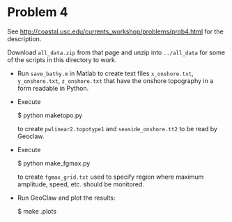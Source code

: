 
# Problem 4

See http://coastal.usc.edu/currents_workshop/problems/prob4.html
for the description.

Download `all_data.zip` from that page and unzip into `../all_data`
for some of the scripts in this directory to work.

* Run `save_bathy.m` in Matlab to create text files `x_onshore.txt`,
  `y_onshore.txt`, `z_onshore.txt` that have the onshore topography
  in a form readable in Python.

* Execute

    $ python maketopo.py

  to create `pwlinear2.topotype1` and `seaside_onshore.tt2` to be read by
  Geoclaw.

* Execute

    $ python make_fgmax.py

  to create `fgmax_grid.txt` used to specify region where maximum 
  amplitude, speed, etc. should be monitored.

* Run GeoClaw and plot the results:

    $ make .plots



